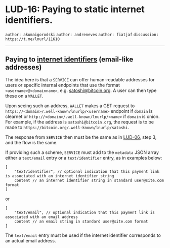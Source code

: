 LUD-16: Paying to static internet identifiers.
==============================================

`author: akumaigorodski` `author: andreneves` `author: fiatjaf` `discussion: https://t.me/lnurl/11610`

---

## Paying to [internet identifiers](https://datatracker.ietf.org/doc/html/rfc5322#section-3.4.1) (email-like addresses)

The idea here is that a `SERVICE` can offer human-readable addresses for users or specific internal endpoints that use the format `<username>@<domainname>`, e.g. satoshi@bitcoin.org. A user can then type these on a `WALLET`.

Upon seeing such an address, `WALLET` makes a GET request to `https://<domain>/.well-known/lnurlp/<username>` endpoint if `domain` is clearnet or `http://<domain>/.well-known/lnurlp/<name>` if `domain` is onion. For example, if the address is `satoshi@bitcoin.org`, the request is to be made to `https://bitcoin.org/.well-known/lnurlp/satoshi`.

The response from `SERVICE` then must be the same as in [LUD-06](06.md), step 3, and the flow is the same.

If providing such a scheme, `SERVICE` must add to the `metadata` JSON array either a `text/email` entry or a `text/identifier` entry, as in examples below:

```
[
    "text/identifier", // optional indication that this payment link is associated with an internet identifier string
    content // an internet identifier string in standard user@site.com format
]
```

or

```
[
    "text/email", // optional indication that this payment link is associated with an email address
    content // an email string in standard user@site.com format
]
```

The `text/email` entry must be used if the internet identifier corresponds to an actual email address.
